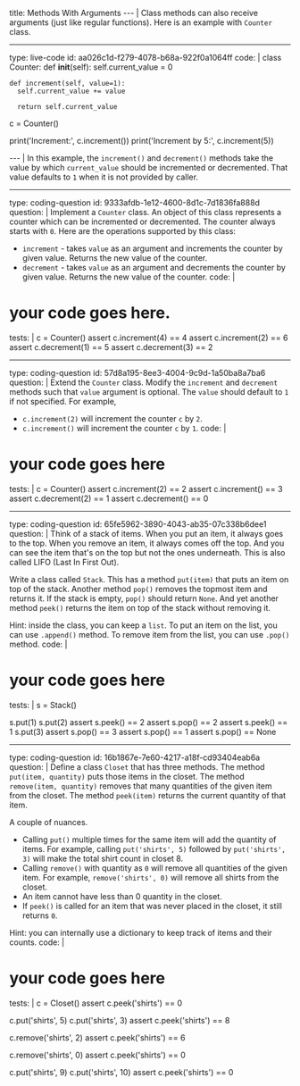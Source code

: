 title: Methods With Arguments
--- |
  Class methods can also receive arguments (just like regular functions). Here is an example with `Counter` class.

---
type: live-code
id: aa026c1d-f279-4078-b68a-922f0a1064ff
code: |
  class Counter:
    def __init__(self):
      self.current_value = 0

    def increment(self, value=1):
      self.current_value += value

      return self.current_value

  c = Counter()

  print('Increment:', c.increment())
  print('Increment by 5:', c.increment(5))

--- |
  In this example, the `increment()` and `decrement()` methods take the value by which `current_value` should be incremented or decremented. That value defaults to `1` when it is not provided by caller.

---
type: coding-question
id: 9333afdb-1e12-4600-8d1c-7d1836fa888d
question: |
  Implement a `Counter` class. An object of this class represents a counter which can be incremented or decremented. The counter always starts with `0`. Here are the operations supported by this class:
  * `increment` - takes `value` as an argument and increments the counter by given value. Returns the new value of the counter.
  * `decrement` - takes `value` as an argument and decrements the counter by given value. Returns the new value of the counter.
code: |
  # your code goes here.
tests: |
  c = Counter()
  assert c.increment(4) == 4
  assert c.increment(2) == 6
  assert c.decrement(1) == 5
  assert c.decrement(3) == 2

---
type: coding-question
id: 57d8a195-8ee3-4004-9c9d-1a50ba8a7ba6
question: |
  Extend the `Counter` class. Modify the `increment` and `decrement` methods such that `value` argument is optional. The `value` should default to `1` if not specified. For example,
  * `c.increment(2)` will increment the counter `c` by `2`.
  * `c.increment()` will increment the counter `c` by `1`.
code: |
  # your code goes here
tests: |
  c = Counter()
  assert c.increment(2) == 2
  assert c.increment() == 3
  assert c.decrement(2) == 1
  assert c.decrement() == 0

---
type: coding-question
id: 65fe5962-3890-4043-ab35-07c338b6dee1
question: |
  Think of a stack of items. When you put an item, it always goes to the top. When you remove an item, it always comes off the top. And you can see the item that's on the top but not the ones underneath. This is also called LIFO (Last In First Out).

  Write a class called `Stack`. This has a method `put(item)` that puts an item on top of the stack. Another method `pop()` removes the topmost item and returns it. If the stack is empty, `pop()` should return `None`. And yet another method `peek()` returns the item on top of the stack without removing it.

  Hint: inside the class, you can keep a `list`. To put an item on the list, you can use `.append()` method. To remove item from the list, you can use `.pop()` method.
code: |
  # your code goes here

tests: |
  s = Stack()

  s.put(1)
  s.put(2)
  assert s.peek() == 2
  assert s.pop() == 2
  assert s.peek() == 1
  s.put(3)
  assert s.pop() == 3
  assert s.pop() == 1
  assert s.pop() == None

---
type: coding-question
id: 16b1867e-7e60-4217-a18f-cd93404eab6a
question: |
  Define a class `Closet` that has three methods. The method `put(item, quantity)` puts those items in the closet. The method `remove(item, quantity)` removes that many quantities of the given item from the closet. The method `peek(item)` returns the current quantity of that item.

  A couple of nuances.
  * Calling `put()` multiple times for the same item will add the quantity of items. For example, calling `put('shirts', 5)` followed by `put('shirts', 3)` will make the total shirt count in closet 8.
  * Calling `remove()` with quantity as `0` will remove all quantities of the given item. For example, `remove('shirts', 0)` will remove all shirts from the closet.
  * An item cannot have less than 0 quantity in the closet.
  * If `peek()` is called for an item that was never placed in the closet, it still returns `0`.

  Hint: you can internally use a dictionary to keep track of items and their counts.
code: |
  # your code goes here
tests: |
  c = Closet()
  assert c.peek('shirts') == 0

  c.put('shirts', 5)
  c.put('shirts', 3)
  assert c.peek('shirts') == 8

  c.remove('shirts', 2)
  assert c.peek('shirts') == 6

  c.remove('shirts', 0)
  assert c.peek('shirts') == 0

  c.put('shirts', 9)
  c.put('shirts', 10)
  assert c.peek('shirts') == 0
